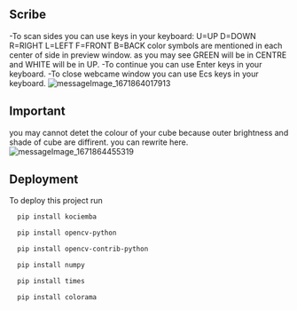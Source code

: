 ## Scribe
-To scan sides you can use keys in your keyboard: U=UP D=DOWN R=RIGHT L=LEFT F=FRONT B=BACK
color symbols are mentioned in each center of side in preview window.
as you may see GREEN will be in CENTRE and WHITE will be in UP.
-To continue you can use Enter keys in your keyboard.
-To close webcame window you can use Ecs keys in your keyboard.
![messageImage_1671864017913](https://user-images.githubusercontent.com/106130274/209425135-417aadee-c131-4728-9de3-eb23d6ff876d.jpg)
## Important
you may cannot detet the colour of your cube because outer brightness and shade of cube are diffirent.
you can rewrite here.
![messageImage_1671864455319](https://user-images.githubusercontent.com/106130274/209425105-59109048-d0cf-48a5-ad97-23bff6c6b837.jpg)
## Deployment
To deploy this project run

```bash
  pip install kociemba
```
```bash
  pip install opencv-python
```
```bash
  pip install opencv-contrib-python
```
```bash
  pip install numpy
```
```bash
  pip install times
```
```bash
  pip install colorama
```

